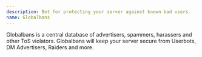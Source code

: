 ```yaml
---
description: Bot for protecting your server against known bad users.
name: Globalbans
---
```


Globalbans is a central database of advertisers, spammers, harassers and other ToS violators. Globalbans will keep your server secure from Userbots, DM Advertisers, Raiders and more.


